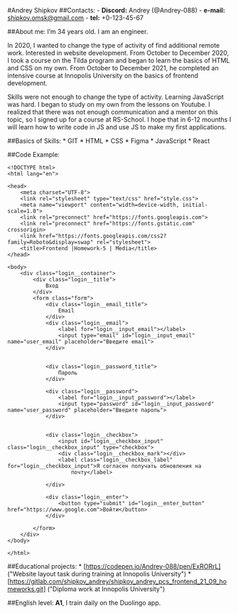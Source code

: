 
#Andrey Shipkov
##Contacts:
    - **Discord:** Andrey (@Andrey-088)
    - **e-mail:** shipkov.omsk@gmail.com
	 - **tel:** +0-123-45-67

##About me:
I’m 34 years old. I am an engineer. 

In 2020, I wanted to change the type of activity of find additional remote work. Interested in website development. From October to December 2020, I took a course on the Tilda program and began to learn the basics of HTML and CSS on my own. From October to December 2021, he completed an intensive course at Innopolis University on the basics of frontend development.

Skills were not enough to change the type of activity. Learning JavaScript was hard. I began to study on my own from the lessons on Youtube. I realized that there was not enough communication and a mentor on this topic, so I signed up for a course at RS-School. I hope that in 6-12 mounths I will learn how to write code in JS and use JS to make my first applications.

##Basics of Skills:
    * GIT
	 * HTML
	 * CSS
	 * Figma
	 * JavaScript
	 * React

##Code Example:

```
<!DOCTYPE html>
<html lang="en">

<head>
	<meta charset="UTF-8">
	<link rel="stylesheet" type="text/css" href="style.css">
	<meta name="viewport" content="width=device-width, initial-scale=1.0">
	<link rel="preconnect" href="https://fonts.googleapis.com">
	<link rel="preconnect" href="https://fonts.gstatic.com" crossorigin>
	<link href="https://fonts.googleapis.com/css2?family=Roboto&display=swap" rel="stylesheet">
	<title>Frontend |Homework-5 | Media</title>
</head>

<body>
	<div class="login__container">
		<div class="login__title">
			Вход
		</div>
		<form class="form">
			<div class="login__email_title">
				Email
			</div>
			<div class="login__email">
				<label for="login__input_email"></label>
				<input type="email" id="login__input_email" name="user_email" placeholder="Введите email">
			</div>


			<div class="login__password_title">
				Пароль
			</div>

			<div class="login__password">
				<label for="login__input_password"></label>
				<input type="password" id="login__input_password" name="user_password" placeholder="Введите пароль">
			</div>


			<div class="login__checkbox">
				<input id="login__checkbox_input" class="login__checkbox_input" type="checkbox">
				<div class="login__checkbox_mark"></div>
				<label class="login__checkbox_label" for="login__checkbox_input">Я согласен получать обновления на
					почту</label>

			</div>

			<div class="login__enter">
				<button type="submit" id="login__enter_button" href="https://www.google.com">Войти</button>
			</div>

		</form>
	</div>
</body>

</html>
```

##Educational projects: 
    * [https://codepen.io/Andrey-088/pen/ExRORrL] ("Website layout task during training at Innopolis University")
    * [https://gitlab.com/shipkov_andrey/shipkov_andrey_pcs_frontend_21_09_homeworks.git] ("Diploma work at Innopolis University")

##English level: 
**A1**, I train daily on the Duolingo app.
